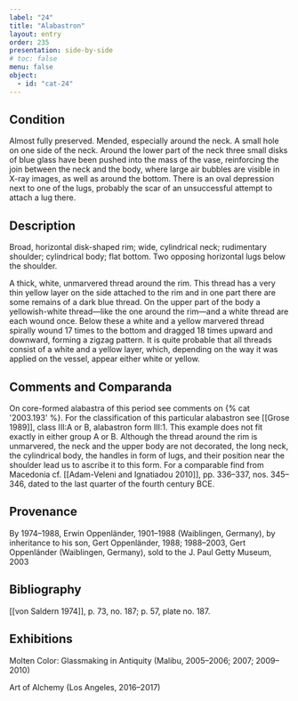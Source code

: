 ```yaml
---
label: "24"
title: "Alabastron"
layout: entry
order: 235
presentation: side-by-side
# toc: false
menu: false
object:
  - id: "cat-24"
---
```


## Condition

Almost fully preserved. Mended, especially around the neck. A small hole on one side of the neck. Around the lower part of the neck three small disks of blue glass have been pushed into the mass of the vase, reinforcing the join between the neck and the body, where large air bubbles are visible in X-ray images, as well as around the bottom. There is an oval depression next to one of the lugs, probably the scar of an unsuccessful attempt to attach a lug there.

## Description

Broad, horizontal disk-shaped rim; wide, cylindrical neck; rudimentary shoulder; cylindrical body; flat bottom. Two opposing horizontal lugs below the shoulder.

A thick, white, unmarvered thread around the rim. This thread has a very thin yellow layer on the side attached to the rim and in one part there are some remains of a dark blue thread. On the upper part of the body a yellowish-white thread—like the one around the rim—and a white thread are each wound once. Below these a white and a yellow marvered thread spirally wound 17 times to the bottom and dragged 18 times upward and downward, forming a zigzag pattern. It is quite probable that all threads consist of a white and a yellow layer, which, depending on the way it was applied on the vessel, appear either white or yellow.

## Comments and Comparanda

On core-formed alabastra of this period see comments on {% cat '2003.193' %}. For the classification of this particular alabastron see [[Grose 1989]], class III:A or B, alabastron form III:1. This example does not fit exactly in either group A or B. Although the thread around the rim is unmarvered, the neck and the upper body are not decorated, the long neck, the cylindrical body, the handles in form of lugs, and their position near the shoulder lead us to ascribe it to this form. For a comparable find from Macedonia cf. [[Adam-Veleni and Ignatiadou 2010]], pp. 336–337, nos. 345–346, dated to the last quarter of the fourth century BCE.

## Provenance

By 1974–1988, Erwin Oppenländer, 1901–1988 (Waiblingen, Germany), by inheritance to his son, Gert Oppenländer, 1988; 1988–2003, Gert Oppenländer (Waiblingen, Germany), sold to the J. Paul Getty Museum, 2003

## Bibliography

[[von Saldern 1974]], p. 73, no. 187; p. 57, plate no. 187.

## Exhibitions

Molten Color: Glassmaking in Antiquity (Malibu, 2005–2006; 2007; 2009–2010)

Art of Alchemy (Los Angeles, 2016–2017)

